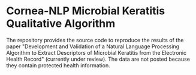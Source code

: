 # Cornea-NLP Microbial Keratitis Qualitative Algorithm

The repository provides the source code to reproduce the results of the paper "Development and Validation of a Natural Language Processing Algorithm to Extract Descriptors of Microbial Keratitis from the Electronic Health Record" (currently under review). The data are not posted because they contain protected health information.
